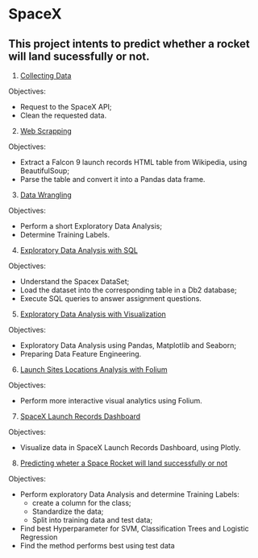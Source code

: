# SpaceX

## This project intents to predict whether a rocket will land sucessfully or not.

1. [Collecting Data](https://github.com/hermannvargens/SpaceX/blob/main/jupyter-labs-spacex-data-collection-api.ipynb)  

Objectives:  
- Request to the SpaceX API;  
- Clean the requested data.  

2. [Web Scrapping](https://github.com/hermannvargens/SpaceX/blob/main/jupyter-labs-webscraping.ipynb)  

Objectives:  
- Extract a Falcon 9 launch records HTML table from Wikipedia, using BeautifulSoup;  
- Parse the table and convert it into a Pandas data frame.  

3. [Data Wrangling](https://github.com/hermannvargens/SpaceX/blob/main/labs-jupyter-spacex-Data%20wrangling.ipynb)  

Objectives:  
- Perform a short Exploratory Data Analysis;  
- Determine Training Labels.  

4. [Exploratory Data Analysis with SQL](https://github.com/hermannvargens/SpaceX/blob/main/jupyter-labs-eda-sql-coursera.ipynb)  

Objectives:  
- Understand the Spacex DataSet;  
- Load the dataset into the corresponding table in a Db2 database;  
- Execute SQL queries to answer assignment questions.  

5. [Exploratory Data Analysis with Visualization](https://github.com/hermannvargens/SpaceX/blob/main/jupyter-labs-eda-dataviz.ipynb)  

Objectives:  
- Exploratory Data Analysis using Pandas, Matplotlib and Seaborn;  
- Preparing Data Feature Engineering.  

6. [Launch Sites Locations Analysis with Folium](https://github.com/hermannvargens/SpaceX/blob/main/lab_jupyter_launch_site_location.ipynb)  

Objectives:  
- Perform more interactive visual analytics using Folium.  

7. [SpaceX Launch Records Dashboard](https://github.com/hermannvargens/SpaceX/blob/main/lab_theia_plotly_dash.ipynb)  

Objectives:  
- Visualize data in SpaceX Launch Records Dashboard, using Plotly.  

8. [Predicting wheter a Space Rocket will land successfully or not](https://github.com/hermannvargens/SpaceX/blob/main/jupyter-labs-webscraping.ipynb)  

Objectives:  
- Perform exploratory Data Analysis and determine Training Labels:  
  - create a column for the class;  
  - Standardize the data;  
  - Split into training data and test data;  
- Find best Hyperparameter for SVM, Classification Trees and Logistic Regression  
- Find the method performs best using test data

